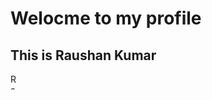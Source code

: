 # Welocme to my profile

## This is Raushan Kumar

<picture>

<img alt="Raushan Kumar_profile-picture" height= "25" width="10" src="https://raushan7747.github.io/raushan.github.io/">

</picture>
